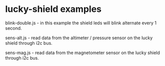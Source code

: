 lucky-shield examples
======================

blink-double.js	- in this example the shield leds will blink alternate every 1 second.

sens-alt.js -	read data from the altimeter / pressure sensor on the lucky shield through i2c bus.

sens-mag.js - read data from the magnetometer sensor on the lucky shield through i2c bus.
